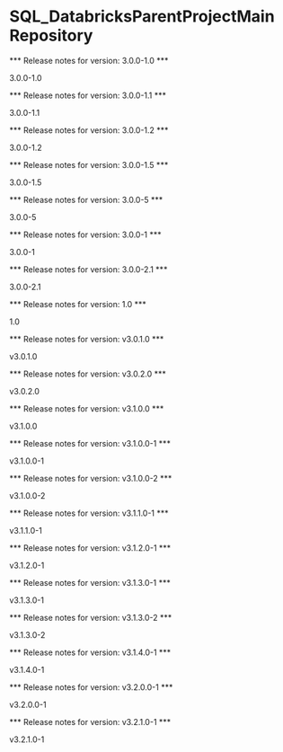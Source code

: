 # SQL_DatabricksParentProjectMain Repository


*** Release notes for version: 3.0.0-1.0 ***

3.0.0-1.0

*** Release notes for version: 3.0.0-1.1 ***

3.0.0-1.1

*** Release notes for version: 3.0.0-1.2 ***

3.0.0-1.2

*** Release notes for version: 3.0.0-1.5 ***

3.0.0-1.5

*** Release notes for version: 3.0.0-5 ***

3.0.0-5

*** Release notes for version: 3.0.0-1 ***

3.0.0-1

*** Release notes for version: 3.0.0-2.1 ***

3.0.0-2.1

*** Release notes for version: 1.0 ***

1.0

*** Release notes for version: v3.0.1.0 ***

v3.0.1.0

*** Release notes for version: v3.0.2.0 ***

v3.0.2.0

*** Release notes for version: v3.1.0.0 ***

v3.1.0.0

*** Release notes for version: v3.1.0.0-1 ***

v3.1.0.0-1

*** Release notes for version: v3.1.0.0-2 ***

v3.1.0.0-2

*** Release notes for version: v3.1.1.0-1 ***

v3.1.1.0-1

*** Release notes for version: v3.1.2.0-1 ***

v3.1.2.0-1

*** Release notes for version: v3.1.3.0-1 ***

v3.1.3.0-1

*** Release notes for version: v3.1.3.0-2 ***

v3.1.3.0-2

*** Release notes for version: v3.1.4.0-1 ***

v3.1.4.0-1

*** Release notes for version: v3.2.0.0-1 ***

v3.2.0.0-1

*** Release notes for version: v3.2.1.0-1 ***

v3.2.1.0-1